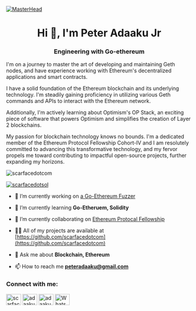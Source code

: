 [![MasterHead](https://pbs.twimg.com/profile_banners/1174658406/1646603810/1500x500)](https://rishavchanda.io)

<h1 align="center">Hi 👋, I'm Peter Adaaku Jr</h1>
<h3 align="center">Engineering with Go-ethereum</h3>
<p align="center">

I'm on a journey to master the art of developing and maintaining Geth nodes, and have experience working with Ethereum's decentralized applications and smart contracts.

I have a solid foundation of the Ethereum blockchain and its underlying technology. I'm steadily gaining proficiency in utilizing various Geth commands and APIs to interact with the Ethereum network.

Additionally, I'm actively learning about Optimism's OP Stack, an exciting piece of software that powers Optimism and simplifies the creation of Layer 2 blockchains.

My passion for blockchain technology knows no bounds. I'm a dedicated member of the Ethereum Protocol Fellowship Cohort-IV and I am resolutely committed to advancing this transformative technology, and my fervor propels me toward contributing to impactful open-source projects, further expanding my horizons.</p>

<p align="left"> <img src="https://komarev.com/ghpvc/?username=scarfacedotcom&label=Profile%20views&color=0e75b6&style=flat" alt="scarfacedotcom" /> </p>

<p align="left"> <a href="https://twitter.com/scarfacedotsol" target="blank"><img src="https://img.shields.io/twitter/follow/scarfacedotsol?logo=twitter&style=for-the-badge" alt="scarfacedotsol" /></a> </p>

- 🔭 I’m currently working on [a Go-Ethereum Fuzzer](https://github.com/scarfacedotcom)

- 🌱 I’m currently learning **Go-Etheruem, Solidity**

- 👯 I’m currently collaborating on [Ethereum Protocal Fellowship](https://github.com/eth-protocol-fellows/cohort-four)

- 👨‍💻 All of my projects are available at [https://github.com/scarfacedotcom](https://github.com/scarfacedotcom)

- 💬 Ask me about **Blockchain, Ethereum**

- 📫 How to reach me **peteradaaku@gmail.com**

<h3 align="left">Connect with me:</h3>
<p align="left">
<a href="https://twitter.com/scarfacedotsol" target="blank"><img align="center" src="https://raw.githubusercontent.com/rahuldkjain/github-profile-readme-generator/master/src/images/icons/Social/twitter.svg" alt="scarfacedotsol" height="30" width="40" /></a>
<a href="https://linkedin.com/in/adaaku peter" target="blank"><img align="center" src="https://raw.githubusercontent.com/rahuldkjain/github-profile-readme-generator/master/src/images/icons/Social/linked-in-alt.svg" alt="adaaku peter" height="30" width="40" /></a>
<a href="https://fb.com/adaaku peter jr" target="blank"><img align="center" src="https://raw.githubusercontent.com/rahuldkjain/github-profile-readme-generator/master/src/images/icons/Social/facebook.svg" alt="adaaku peter jr" height="30" width="40" /></a>
<a href="https://wa.link/aqv52k" target="_blank"><img align="center" src="https://raw.githubusercontent.com/rahuldkjain/github-profile-readme-generator/master/src/images/icons/Social/whatsapp.svg" alt="WhatsApp" height="30" width="40" /></a>
</p>

